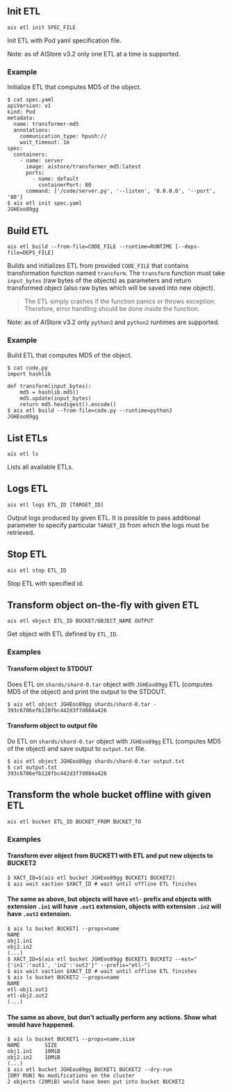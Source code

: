 ## Init ETL

`ais etl init SPEC_FILE`

Init ETL with Pod yaml specification file.

Note: as of AIStore v3.2 only one ETL at a time is supported.

### Example

Initialize ETL that computes MD5 of the object.

```console
$ cat spec.yaml
apiVersion: v1
kind: Pod
metadata:
  name: transformer-md5
  annotations:
    communication_type: hpush://
    wait_timeout: 1m
spec:
  containers:
    - name: server
      image: aistore/transformer_md5:latest
      ports:
        - name: default
          containerPort: 80
      command: ['/code/server.py', '--listen', '0.0.0.0', '--port', '80']
$ ais etl init spec.yaml
JGHEoo89gg
```

## Build ETL

`ais etl build --from-file=CODE_FILE --runtime=RUNTIME [--deps-file=DEPS_FILE]`

Builds and initializes ETL from provided `CODE_FILE` that contains transformation function named `transform`.
The `transform` function must take `input_bytes` (raw bytes of the objects) as parameters and return transformed object (also raw bytes which will be saved into new object).

> The ETL simply crashes if the function panics or throws exception.
> Therefore, error handling should be done inside the function.

Note: as of AIStore v3.2 only `python3` and `python2` runtimes are supported.

### Example

Build ETL that computes MD5 of the object.

```console
$ cat code.py
import hashlib

def transform(input_bytes):
    md5 = hashlib.md5()
    md5.update(input_bytes)
    return md5.hexdigest().encode()
$ ais etl build --from-file=code.py --runtime=python3
JGHEoo89gg
```

## List ETLs

`ais etl ls`

Lists all available ETLs.

## Logs ETL

`ais etl logs ETL_ID [TARGET_ID]`

Output logs produced by given ETL.
It is possible to pass additional parameter to specify particular `TARGET_ID` from which the logs must be retrieved.

## Stop ETL

`ais etl stop ETL_ID`

Stop ETL with specified id.

## Transform object on-the-fly with given ETL

`ais etl object ETL_ID BUCKET/OBJECT_NAME OUTPUT`

Get object with ETL defined by `ETL_ID`.

### Examples

#### Transform object to STDOUT

Does ETL on `shards/shard-0.tar` object with `JGHEoo89gg` ETL (computes MD5 of the object) and print the output to the STDOUT.

```console
$ ais etl object JGHEoo89gg shards/shard-0.tar -
393c6706efb128fbc442d3f7d084a426
```

#### Transform object to output file

Do ETL on `shards/shard-0.tar` object with `JGHEoo89gg` ETL (computes MD5 of the object) and save output to `output.txt` file.

```console
$ ais etl object JGHEoo89gg shards/shard-0.tar output.txt
$ cat output.txt
393c6706efb128fbc442d3f7d084a426
```

## Transform the whole bucket offline with given ETL

`ais etl bucket ETL_ID BUCKET_FROM BUCKET_TO`

### Examples

#### Transform ever object from BUCKET1 with ETL and put new objects to BUCKET2

```console
$ XACT_ID=$(ais etl bucket JGHEoo89gg BUCKET1 BUCKET2)
$ ais wait xaction $XACT_ID # wait until offline ETL finishes
```

#### The same as above, but objects will have `etl-` prefix and objects with extension `.in1` will have `.out1` extension, objects with extension `.in2` will have `.out2` extension.

```console
$ ais ls bucket BUCKET1 --props=name
NAME
obj1.in1
obj2.in2
(...)
$ XACT_ID=$(ais etl bucket JGHEoo89gg BUCKET1 BUCKET2 --ext="{'in1':'out1', 'in2':'out2'}" --prefix="etl-")
$ ais wait xaction $XACT_ID # wait until offline ETL finishes
$ ais ls bucket BUCKET2 --props=name
NAME
etl-obj1.out1
etl-obj2.out2
(...)
```

#### The same as above, but don't actually perform any actions. Show what would have happened.

```console
$ ais ls bucket BUCKET1 --props=name,size
NAME        SIZE
obj1.in1    10MiB
obj2.in2    10MiB
(...)
$ ais etl bucket JGHEoo89gg BUCKET1 BUCKET2 --dry-run
[DRY RUN] No modifications on the cluster
2 objects (20MiB) would have been put into bucket BUCKET2
```




